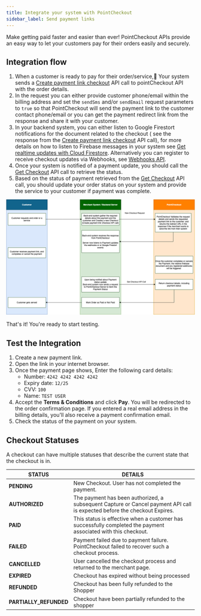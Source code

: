 ```yaml
---
title: Integrate your system with PointCheckout
sidebar_label: Send payment links
---
```


Make getting paid faster and easier than ever! PointCheckout APIs provide an easy way to let your customers pay for their orders easily and securely.

## Integration flow

1. When a customer is ready to pay for their order/service, ٌYour system sends a [Create payment link checkout](/api/#operation/create-link-checkout) API call to pointCheckout API with the order details.
2. In the request you can either provide customer phone/email within the billing address and set the `sendSms` and/or `sendEmail` request parameters to `true` so that PointCheckout will send the payment link to the customer contact phone/email or you can get the payment redirect link from the response and share it with your customer.
3. In your backend system, you can either listen to Google Firestort notifications for the document related to the checkout ( see the response from the [Create payment link checkout](/api/#operation/create-link-checkout) API call), for more details on how to listen to Firebase messages in your system see [Get realtime updates with Cloud Firestore](https://firebase.google.com/docs/firestore/query-data/listen). Alternatively you can register to receive checkout updates via Webhooks, see [Webhooks API](/api/#tag/Webhooks).
4. Once your system is notified of a payment update, you should call the [Get Checkout](/api/#operation/get-checkout) API call to retrieve the status.
5. Based on the status of payment retrieved from the [Get Checkout](/api/#operation/get-checkout) API call, you should update your order status on your system and provide the service to your customer if payment was complete.

![Payment link integration flow](/img/docs/integrate/merchant-api/link-payment-flow.png)

That's it! You're ready to start testing.

## Test the Integration

1. Create a new payment link.
2. Open the link in your internet browser.
3. Once the payment page shows,  Enter the following card details:
    * Number: `4242 4242 4242 4242`
    * Expiry date: `12/25`
    * CVV: `100`
    * Name: `TEST USER`
4. Accept the **Terms & Conditions** and click **Pay**. You will be redirected to the order confirmation page. If you entered a real email address in the billing details, you'll also receive a payment confirmation email.
5. Check the status of the payment on your system.

## Checkout Statuses

A checkout can have multiple statuses that describe the current state that the checkout is in.

| STATUS                  | DETAILS |
|--                       |--|
| **PENDING**             | New Checkout. User has not completed the payment. |
| **AUTHORIZED**          | The payment has been authorized, a subsequent Capture or Cancel payment API call is expected before the checkout Expires. |
| **PAID**                | This status is effective when a customer has successfully completed the payment associated with this checkout. |
| **FAILED**              | Payment failed due to payment failure. PointCheckout failed to recover such a checkout process. |
| **CANCELLED**           | User cancelled the checkout process and returned to the merchant page. |
| **EXPIRED**             | Checkout has expired without being processed |
| **REFUNDED**            | Checkout has been fully refunded to the Shopper |
| **PARTIALLY_REFUNDED**  | Checkout have been partially refunded to the shopper |
